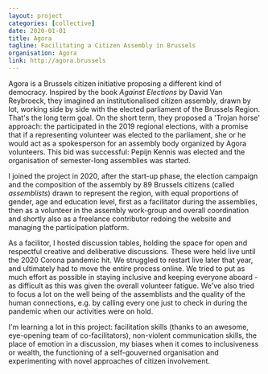 ```yaml
---
layout: project
categories: [collective]
date: 2020-01-01
title: Agora
tagline: Facilitating a Citizen Assembly in Brussels
organisation: Agora
link: http://agora.brussels
---
```


Agora is a Brussels citizen initiative proposing a different kind of democracy. Inspired by the book *Against Elections* by David Van Reybroeck, they imagined an institutionalised citizen assembly, drawn by lot, working side by side with the elected parliament of the Brussels Region. That's the long term goal. On the short term, they proposed a 'Trojan horse' approach: the participated in the 2019 regional elections, with a promise that if a representing volunteer was elected to the parliament, she or he would act as a spokesperson for an assembly body organized by Agora volunteers. This bid was successful: Pepijn Kennis was elected and the organisation of semester-long assemblies was started.

I joined the project in 2020, after the start-up phase, the election campaign and the composition of the assembly by 89 Brussels citizens (called *assemblists*) drawn to represent the region, with equal proportions of gender, age and education level, first as a facilitator during the assemblies, then as a volunteer in the assembly work-group and overall coordination and shortly also as a freelance contributor redoing the website and managing the participation platform. 

As a facilitor, I hosted discussion tables, holding the space for open and respectful creative and deliberative discussions. These were held live until the 2020 Corona pandemic hit. We struggled to restart live later that year, and ultimately had to move the entire process online. We tried to put as much effort as possible in staying inclusive and keeping everyone aboard - as difficult as this was given the overall volunteer fatigue. We've also tried to focus a lot on the well being of the assemblists and the quality of the human connections, e.g. by calling every one just to check in during the pandemic when our activities were on hold.

I'm learning a lot in this project: facilitation skills (thanks to an awesome, eye-opening team of co-facilitators), non-violent communication skills, the place of emotion in a discussion, my biases when it comes to inclusiveness or wealth, the functioning of a self-gouverned organisation and experimenting with novel approaches of citizen involvement.